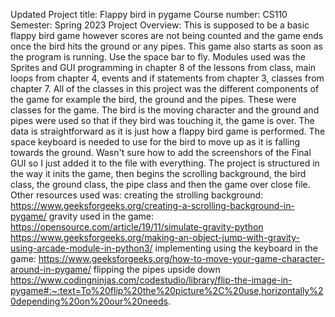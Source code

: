 Updated
Project title: Flappy bird in pygame
Course number: CS110
Semester: Spring 2023
Project Overview: This is supposed to be a basic flappy bird game however scores are not being counted and the game ends once the bird hits the ground or any pipes. This game also starts as soon as the program is running. Use the space bar to fly.
Modules used was the Sprites and GUI programming in chapter 8 of the lessons from class, main loops from chapter 4, events and if statements from chapter 3, classes from chapter 7.
All of the classes in this project was the different components of the game for example the bird, the ground and the pipes. These were classes for the game. The bird is the moving character and the ground and pipes were used so that if they bird was touching it, the game is over.
The data is straightforward as it is just how a flappy bird game is performed. The space keyboard is needed to use for the bird to move up as it is falling towards the ground. 
Wasn't sure how to add the screenshors of the Final GUI so I just added it to the file with everything.
The project is structured in the way it inits the game, then begins the scrolling background, the bird class, the ground class, the pipe class and then the game over close file.
Other resources used was:
creating the strolling background:
https://www.geeksforgeeks.org/creating-a-scrolling-background-in-pygame/ 
gravity used in the game:
https://opensource.com/article/19/11/simulate-gravity-python
https://www.geeksforgeeks.org/making-an-object-jump-with-gravity-using-arcade-module-in-python3/
implementing using the keyboard in the game:
https://www.geeksforgeeks.org/how-to-move-your-game-character-around-in-pygame/
flipping the pipes upside down
https://www.codingninjas.com/codestudio/library/flip-the-image-in-pygame#:~:text=To%20flip%20the%20picture%2C%20use,horizontally%20depending%20on%20our%20needs. 
